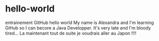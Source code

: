 # hello-world
entrainement GitHub hello world 
My name is Alexandra and I'm learning GiHub so I can becore a Java Developper. It's very late and I'm bloody tired...
La maintenant tout de suite je voudrais aller au Japon !!!!
